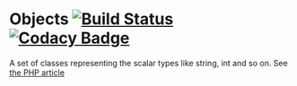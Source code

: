 # Objects [![Build Status](https://travis-ci.org/Puzzlout/Objects.svg?branch=master)](https://travis-ci.org/Puzzlout/Objects) [![Codacy Badge](https://api.codacy.com/project/badge/grade/30258c0a85e641e687b2f81d0105b817)](https://www.codacy.com/app/webdev-jl/Objects)
A set of classes representing the scalar types like string, int and so on.
See [the PHP article](http://php.net/manual/en/language.types.intro.php)
